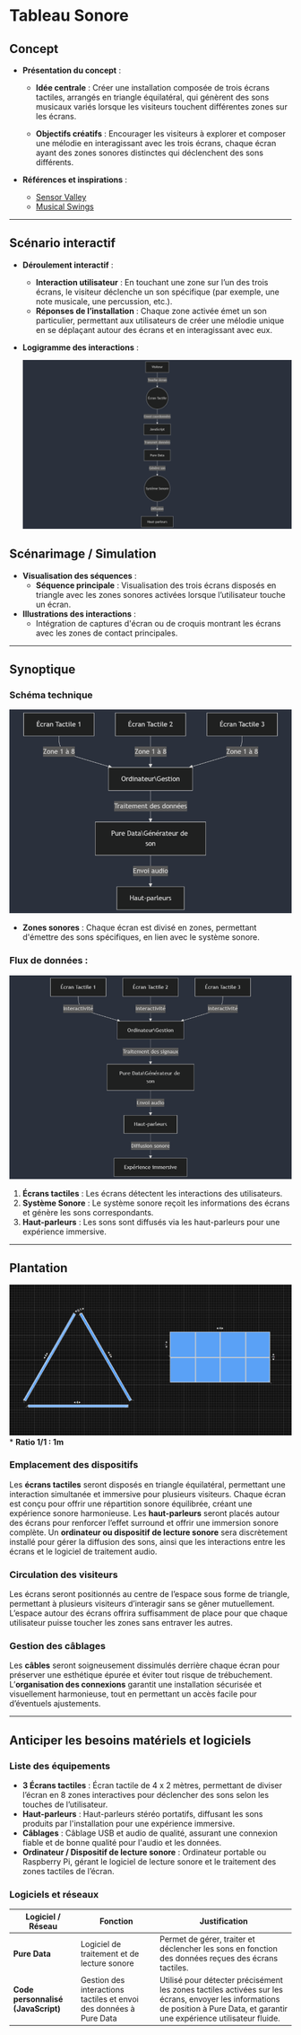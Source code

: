 # Tableau Sonore

## Concept

- **Présentation du concept** :

  - **Idée centrale** : Créer une installation composée de trois écrans tactiles, arrangés en triangle équilatéral, qui génèrent des sons musicaux variés lorsque les visiteurs touchent différentes zones sur les écrans.

  - **Objectifs créatifs** : Encourager les visiteurs à explorer et composer une mélodie en interagissant avec les trois écrans, chaque écran ayant des zones sonores distinctes qui déclenchent des sons différents.

- **Références et inspirations** :
  - [Sensor Valley](https://www.studioroosegaarde.net/project/sensor-valley)
  - [Musical Swings](https://musicalswings.com)

---

## Scénario interactif

- **Déroulement interactif** :
  - **Interaction utilisateur** : En touchant une zone sur l’un des trois écrans, le visiteur déclenche un son spécifique (par exemple, une note musicale, une percussion, etc.).
  - **Réponses de l’installation** : Chaque zone activée émet un son particulier, permettant aux utilisateurs de créer une mélodie unique en se déplaçant autour des écrans et en interagissant avec eux.
- **Logigramme des interactions** :

  ![Logigramme](./medias/logigramme_interaction.png)

## Scénarimage / Simulation

- **Visualisation des séquences** :
  - **Séquence principale** : Visualisation des trois écrans disposés en triangle avec les zones sonores activées lorsque l’utilisateur touche un écran.
- **Illustrations des interactions** :
  - Intégration de captures d'écran ou de croquis montrant les écrans avec les zones de contact principales.

---

## Synoptique

### Schéma technique

![Schéma technique](./medias/schema_technique.png)

- **Zones sonores** : Chaque écran est divisé en zones, permettant d'émettre des sons spécifiques, en lien avec le système sonore.

### Flux de données :

![Flux](./medias/flux.png)

1. **Écrans tactiles** : Les écrans détectent les interactions des utilisateurs.
2. **Système Sonore** : Le système sonore reçoit les informations des écrans et génère les sons correspondants.
3. **Haut-parleurs** : Les sons sont diffusés via les haut-parleurs pour une expérience immersive.

---

## Plantation

![Flux](./medias/plantation.png) \* **Ratio 1/1 : 1m**

### Emplacement des dispositifs

Les **écrans tactiles** seront disposés en triangle équilatéral, permettant une interaction simultanée et immersive pour plusieurs visiteurs. Chaque écran est conçu pour offrir une répartition sonore équilibrée, créant une expérience sonore harmonieuse. Les **haut-parleurs** seront placés autour des écrans pour renforcer l’effet surround et offrir une immersion sonore complète. Un **ordinateur ou dispositif de lecture sonore** sera discrètement installé pour gérer la diffusion des sons, ainsi que les interactions entre les écrans et le logiciel de traitement audio.

### Circulation des visiteurs

Les écrans seront positionnés au centre de l’espace sous forme de triangle, permettant à plusieurs visiteurs d’interagir sans se gêner mutuellement. L’espace autour des écrans offrira suffisamment de place pour que chaque utilisateur puisse toucher les zones sans entraver les autres.

### Gestion des câblages

Les **câbles** seront soigneusement dissimulés derrière chaque écran pour préserver une esthétique épurée et éviter tout risque de trébuchement. L’**organisation des connexions** garantit une installation sécurisée et visuellement harmonieuse, tout en permettant un accès facile pour d’éventuels ajustements.

---

## Anticiper les besoins matériels et logiciels

### Liste des équipements

- **3 Écrans tactiles** : Écran tactile de 4 x 2 mètres, permettant de diviser l’écran en 8 zones interactives pour déclencher des sons selon les touches de l’utilisateur.
- **Haut-parleurs** : Haut-parleurs stéréo portatifs, diffusant les sons produits par l'installation pour une expérience immersive.
- **Câblages** : Câblage USB et audio de qualité, assurant une connexion fiable et de bonne qualité pour l'audio et les données.
- **Ordinateur / Dispositif de lecture sonore** : Ordinateur portable ou Raspberry Pi, gérant le logiciel de lecture sonore et le traitement des zones tactiles de l’écran.

### Logiciels et réseaux

| Logiciel / Réseau                  | Fonction                                                           | Justification                                                                                                                                                                  |
| ---------------------------------- | ------------------------------------------------------------------ | ------------------------------------------------------------------------------------------------------------------------------------------------------------------------------ |
| **Pure Data**                      | Logiciel de traitement et de lecture sonore                        | Permet de gérer, traiter et déclencher les sons en fonction des données reçues des écrans tactiles.                                                                            |
| **Code personnalisé (JavaScript)** | Gestion des interactions tactiles et envoi des données à Pure Data | Utilisé pour détecter précisément les zones tactiles activées sur les écrans, envoyer les informations de position à Pure Data, et garantir une expérience utilisateur fluide. |
